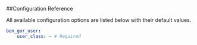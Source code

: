 ##Configuration Reference

All available configuration options are listed below with their default values.
```yml
ben_gor_user:
    user_class: ~ # Required
```
